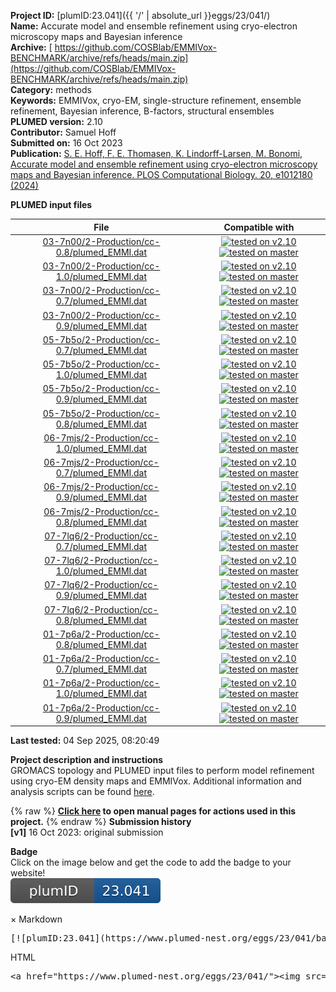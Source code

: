 **Project ID:** [plumID:23.041]({{ '/' | absolute_url }}eggs/23/041/)  
**Name:**  Accurate model and ensemble refinement using cryo-electron microscopy maps and Bayesian inference  
**Archive:** [ https://github.com/COSBlab/EMMIVox-BENCHMARK/archive/refs/heads/main.zip](https://github.com/COSBlab/EMMIVox-BENCHMARK/archive/refs/heads/main.zip)  
**Category:**  methods  
**Keywords:**  EMMIVox, cryo-EM, single-structure refinement, ensemble refinement, Bayesian inference, B-factors, structural ensembles  
**PLUMED version:**  2.10  
**Contributor:**  Samuel Hoff  
**Submitted on:** 16 Oct 2023  
**Publication:** [S. E. Hoff, F. E. Thomasen, K. Lindorff-Larsen, M. Bonomi, Accurate model and ensemble refinement using cryo-electron microscopy maps and Bayesian inference. PLOS Computational Biology. 20, e1012180 (2024)](http://dx.doi.org/10.1371/journal.pcbi.1012180)  
  
**PLUMED input files**  
  
| File     | Compatible with |  
|:--------:|:--------:|  
| [03-7n00/2-Production/cc-0.8/plumed_EMMI.dat](./data/03-7n00/2-Production/cc-0.8/plumed_EMMI.dat.md) |  [![tested on v2.10](https://img.shields.io/badge/v2.10-passing-green.svg)](data/03-7n00/2-Production/cc-0.8/plumed_EMMI.dat.plumed.stderr) [![tested on master](https://img.shields.io/badge/master-passing-green.svg)](data/03-7n00/2-Production/cc-0.8/plumed_EMMI.dat.plumed_master.stderr) |  
| [03-7n00/2-Production/cc-1.0/plumed_EMMI.dat](./data/03-7n00/2-Production/cc-1.0/plumed_EMMI.dat.md) |  [![tested on v2.10](https://img.shields.io/badge/v2.10-passing-green.svg)](data/03-7n00/2-Production/cc-1.0/plumed_EMMI.dat.plumed.stderr) [![tested on master](https://img.shields.io/badge/master-passing-green.svg)](data/03-7n00/2-Production/cc-1.0/plumed_EMMI.dat.plumed_master.stderr) |  
| [03-7n00/2-Production/cc-0.7/plumed_EMMI.dat](./data/03-7n00/2-Production/cc-0.7/plumed_EMMI.dat.md) |  [![tested on v2.10](https://img.shields.io/badge/v2.10-passing-green.svg)](data/03-7n00/2-Production/cc-0.7/plumed_EMMI.dat.plumed.stderr) [![tested on master](https://img.shields.io/badge/master-passing-green.svg)](data/03-7n00/2-Production/cc-0.7/plumed_EMMI.dat.plumed_master.stderr) |  
| [03-7n00/2-Production/cc-0.9/plumed_EMMI.dat](./data/03-7n00/2-Production/cc-0.9/plumed_EMMI.dat.md) |  [![tested on v2.10](https://img.shields.io/badge/v2.10-passing-green.svg)](data/03-7n00/2-Production/cc-0.9/plumed_EMMI.dat.plumed.stderr) [![tested on master](https://img.shields.io/badge/master-passing-green.svg)](data/03-7n00/2-Production/cc-0.9/plumed_EMMI.dat.plumed_master.stderr) |  
| [05-7b5o/2-Production/cc-0.7/plumed_EMMI.dat](./data/05-7b5o/2-Production/cc-0.7/plumed_EMMI.dat.md) |  [![tested on v2.10](https://img.shields.io/badge/v2.10-passing-green.svg)](data/05-7b5o/2-Production/cc-0.7/plumed_EMMI.dat.plumed.stderr) [![tested on master](https://img.shields.io/badge/master-passing-green.svg)](data/05-7b5o/2-Production/cc-0.7/plumed_EMMI.dat.plumed_master.stderr) |  
| [05-7b5o/2-Production/cc-1.0/plumed_EMMI.dat](./data/05-7b5o/2-Production/cc-1.0/plumed_EMMI.dat.md) |  [![tested on v2.10](https://img.shields.io/badge/v2.10-passing-green.svg)](data/05-7b5o/2-Production/cc-1.0/plumed_EMMI.dat.plumed.stderr) [![tested on master](https://img.shields.io/badge/master-passing-green.svg)](data/05-7b5o/2-Production/cc-1.0/plumed_EMMI.dat.plumed_master.stderr) |  
| [05-7b5o/2-Production/cc-0.9/plumed_EMMI.dat](./data/05-7b5o/2-Production/cc-0.9/plumed_EMMI.dat.md) |  [![tested on v2.10](https://img.shields.io/badge/v2.10-passing-green.svg)](data/05-7b5o/2-Production/cc-0.9/plumed_EMMI.dat.plumed.stderr) [![tested on master](https://img.shields.io/badge/master-passing-green.svg)](data/05-7b5o/2-Production/cc-0.9/plumed_EMMI.dat.plumed_master.stderr) |  
| [05-7b5o/2-Production/cc-0.8/plumed_EMMI.dat](./data/05-7b5o/2-Production/cc-0.8/plumed_EMMI.dat.md) |  [![tested on v2.10](https://img.shields.io/badge/v2.10-passing-green.svg)](data/05-7b5o/2-Production/cc-0.8/plumed_EMMI.dat.plumed.stderr) [![tested on master](https://img.shields.io/badge/master-passing-green.svg)](data/05-7b5o/2-Production/cc-0.8/plumed_EMMI.dat.plumed_master.stderr) |  
| [06-7mjs/2-Production/cc-1.0/plumed_EMMI.dat](./data/06-7mjs/2-Production/cc-1.0/plumed_EMMI.dat.md) |  [![tested on v2.10](https://img.shields.io/badge/v2.10-passing-green.svg)](data/06-7mjs/2-Production/cc-1.0/plumed_EMMI.dat.plumed.stderr) [![tested on master](https://img.shields.io/badge/master-passing-green.svg)](data/06-7mjs/2-Production/cc-1.0/plumed_EMMI.dat.plumed_master.stderr) |  
| [06-7mjs/2-Production/cc-0.7/plumed_EMMI.dat](./data/06-7mjs/2-Production/cc-0.7/plumed_EMMI.dat.md) |  [![tested on v2.10](https://img.shields.io/badge/v2.10-passing-green.svg)](data/06-7mjs/2-Production/cc-0.7/plumed_EMMI.dat.plumed.stderr) [![tested on master](https://img.shields.io/badge/master-passing-green.svg)](data/06-7mjs/2-Production/cc-0.7/plumed_EMMI.dat.plumed_master.stderr) |  
| [06-7mjs/2-Production/cc-0.9/plumed_EMMI.dat](./data/06-7mjs/2-Production/cc-0.9/plumed_EMMI.dat.md) |  [![tested on v2.10](https://img.shields.io/badge/v2.10-passing-green.svg)](data/06-7mjs/2-Production/cc-0.9/plumed_EMMI.dat.plumed.stderr) [![tested on master](https://img.shields.io/badge/master-passing-green.svg)](data/06-7mjs/2-Production/cc-0.9/plumed_EMMI.dat.plumed_master.stderr) |  
| [06-7mjs/2-Production/cc-0.8/plumed_EMMI.dat](./data/06-7mjs/2-Production/cc-0.8/plumed_EMMI.dat.md) |  [![tested on v2.10](https://img.shields.io/badge/v2.10-passing-green.svg)](data/06-7mjs/2-Production/cc-0.8/plumed_EMMI.dat.plumed.stderr) [![tested on master](https://img.shields.io/badge/master-passing-green.svg)](data/06-7mjs/2-Production/cc-0.8/plumed_EMMI.dat.plumed_master.stderr) |  
| [07-7lq6/2-Production/cc-0.7/plumed_EMMI.dat](./data/07-7lq6/2-Production/cc-0.7/plumed_EMMI.dat.md) |  [![tested on v2.10](https://img.shields.io/badge/v2.10-passing-green.svg)](data/07-7lq6/2-Production/cc-0.7/plumed_EMMI.dat.plumed.stderr) [![tested on master](https://img.shields.io/badge/master-passing-green.svg)](data/07-7lq6/2-Production/cc-0.7/plumed_EMMI.dat.plumed_master.stderr) |  
| [07-7lq6/2-Production/cc-1.0/plumed_EMMI.dat](./data/07-7lq6/2-Production/cc-1.0/plumed_EMMI.dat.md) |  [![tested on v2.10](https://img.shields.io/badge/v2.10-passing-green.svg)](data/07-7lq6/2-Production/cc-1.0/plumed_EMMI.dat.plumed.stderr) [![tested on master](https://img.shields.io/badge/master-passing-green.svg)](data/07-7lq6/2-Production/cc-1.0/plumed_EMMI.dat.plumed_master.stderr) |  
| [07-7lq6/2-Production/cc-0.9/plumed_EMMI.dat](./data/07-7lq6/2-Production/cc-0.9/plumed_EMMI.dat.md) |  [![tested on v2.10](https://img.shields.io/badge/v2.10-passing-green.svg)](data/07-7lq6/2-Production/cc-0.9/plumed_EMMI.dat.plumed.stderr) [![tested on master](https://img.shields.io/badge/master-passing-green.svg)](data/07-7lq6/2-Production/cc-0.9/plumed_EMMI.dat.plumed_master.stderr) |  
| [07-7lq6/2-Production/cc-0.8/plumed_EMMI.dat](./data/07-7lq6/2-Production/cc-0.8/plumed_EMMI.dat.md) |  [![tested on v2.10](https://img.shields.io/badge/v2.10-passing-green.svg)](data/07-7lq6/2-Production/cc-0.8/plumed_EMMI.dat.plumed.stderr) [![tested on master](https://img.shields.io/badge/master-passing-green.svg)](data/07-7lq6/2-Production/cc-0.8/plumed_EMMI.dat.plumed_master.stderr) |  
| [01-7p6a/2-Production/cc-0.8/plumed_EMMI.dat](./data/01-7p6a/2-Production/cc-0.8/plumed_EMMI.dat.md) |  [![tested on v2.10](https://img.shields.io/badge/v2.10-passing-green.svg)](data/01-7p6a/2-Production/cc-0.8/plumed_EMMI.dat.plumed.stderr) [![tested on master](https://img.shields.io/badge/master-passing-green.svg)](data/01-7p6a/2-Production/cc-0.8/plumed_EMMI.dat.plumed_master.stderr) |  
| [01-7p6a/2-Production/cc-0.7/plumed_EMMI.dat](./data/01-7p6a/2-Production/cc-0.7/plumed_EMMI.dat.md) |  [![tested on v2.10](https://img.shields.io/badge/v2.10-passing-green.svg)](data/01-7p6a/2-Production/cc-0.7/plumed_EMMI.dat.plumed.stderr) [![tested on master](https://img.shields.io/badge/master-passing-green.svg)](data/01-7p6a/2-Production/cc-0.7/plumed_EMMI.dat.plumed_master.stderr) |  
| [01-7p6a/2-Production/cc-1.0/plumed_EMMI.dat](./data/01-7p6a/2-Production/cc-1.0/plumed_EMMI.dat.md) |  [![tested on v2.10](https://img.shields.io/badge/v2.10-passing-green.svg)](data/01-7p6a/2-Production/cc-1.0/plumed_EMMI.dat.plumed.stderr) [![tested on master](https://img.shields.io/badge/master-passing-green.svg)](data/01-7p6a/2-Production/cc-1.0/plumed_EMMI.dat.plumed_master.stderr) |  
| [01-7p6a/2-Production/cc-0.9/plumed_EMMI.dat](./data/01-7p6a/2-Production/cc-0.9/plumed_EMMI.dat.md) |  [![tested on v2.10](https://img.shields.io/badge/v2.10-passing-green.svg)](data/01-7p6a/2-Production/cc-0.9/plumed_EMMI.dat.plumed.stderr) [![tested on master](https://img.shields.io/badge/master-passing-green.svg)](data/01-7p6a/2-Production/cc-0.9/plumed_EMMI.dat.plumed_master.stderr) |  
  
**Last tested:**  04 Sep 2025, 08:20:49
  
**Project description and instructions**  
GROMACS topology and PLUMED input files to perform model refinement using cryo-EM density maps and EMMIVox. Additional information and analysis scripts can be found [here](https://github.com/COSBlab/EMMIVox).
  
{% raw %}
<b><a href="https://www.plumed.org/doc-master/user-doc/html/actionlist/?actions=BIASVALUE,INCLUDE,WHOLEMOLECULES,GROUP,DISTANCE,WRAPAROUND,UPPER_WALLS,MOLINFO,PRINT,EMMIVOX" target="_blank">Click here</a> to open manual pages for actions used in this project.</b>
{% endraw %}
**Submission history**  
**[v1]** 16 Oct 2023: original submission  
  
**Badge**  
Click on the image below and get the code to add the badge to your website!  
<img src="./badge.svg" alt="plumeDnest:23.041" id="myBtn" class="badge">
<div id="myModal" class="modal">
  <div class="modal-content">
    <span class="close">&times;</span>
    Markdown<pre>[![plumID:23.041](https://www.plumed-nest.org/eggs/23/041/badge.svg)](https://www.plumed-nest.org/eggs/23/041/)</pre>
    HTML<pre>&lt;a href="https://www.plumed-nest.org/eggs/23/041/"&gt;&lt;img src="https://www.plumed-nest.org/eggs/23/041/badge.svg" alt="plumID:23.041"&gt;&lt;/a&gt;</pre>
  </div>
</div>
